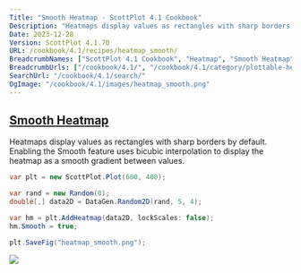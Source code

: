 ```yaml
---
Title: "Smooth Heatmap - ScottPlot 4.1 Cookbook"
Description: "Heatmaps display values as rectangles with sharp borders by default. Enabling the Smooth feature uses bicubic interpolation to display the heatmap as a smooth gradient between values."
Date: 2023-12-28
Version: ScottPlot 4.1.70
URL: /cookbook/4.1/recipes/heatmap_smooth/
BreadcrumbNames: ["ScottPlot 4.1 Cookbook", "Heatmap", "Smooth Heatmap"]
BreadcrumbUrls: ["/cookbook/4.1/", "/cookbook/4.1/category/plottable-heatmap", "/cookbook/4.1/recipes/heatmap_smooth/"]
SearchUrl: "/cookbook/4.1/search/"
OgImage: "/cookbook/4.1/images/heatmap_smooth.png"
---
```


<h2><a id='smooth-heatmap' href='/cookbook/4.1/recipes/heatmap_smooth/'>Smooth Heatmap</a></h2>

Heatmaps display values as rectangles with sharp borders by default. Enabling the Smooth feature uses bicubic interpolation to display the heatmap as a smooth gradient between values.

```cs
var plt = new ScottPlot.Plot(600, 400);

var rand = new Random(0);
double[,] data2D = DataGen.Random2D(rand, 5, 4);

var hm = plt.AddHeatmap(data2D, lockScales: false);
hm.Smooth = true;

plt.SaveFig("heatmap_smooth.png");
```

<img src='../../images/heatmap_smooth.png' class='d-block mx-auto my-5' />


